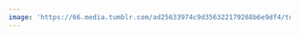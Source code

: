 ```yaml
---
image: 'https://66.media.tumblr.com/ad25633974c9d356322179268b6e9df4/tumblr_ndpjafeKVv1tbdx3so1_1280.jpg'
---
```

